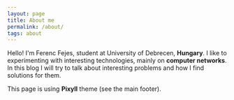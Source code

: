 ```yaml
---
layout: page
title: About me
permalink: /about/
tags: about
---
```


Hello! I'm Ferenc Fejes, student at University of Debrecen, **Hungary**. I like to experimenting with interesting technologies, mainly on **computer networks**. In this blog I will try to talk about interesting problems and how I find solutions for them. 

This page is using **Pixyll** theme (see the main footer).

